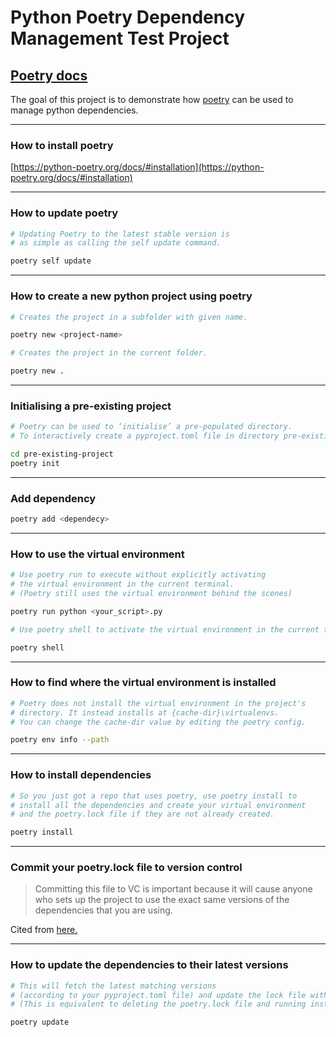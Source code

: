 # Python Poetry Dependency Management Test Project


## [Poetry docs](https://python-poetry.org/docs/basic-usage/)

The goal of this project is to demonstrate how [poetry](https://python-poetry.org) can be used to manage python dependencies.

---

### How to install poetry

[https://python-poetry.org/docs/#installation](https://python-poetry.org/docs/#installation)

---

### How to update poetry

```bash
# Updating Poetry to the latest stable version is 
# as simple as calling the self update command.

poetry self update
```

---

### How to create a new python project using poetry


```bash
# Creates the project in a subfolder with given name.

poetry new <project-name>
```

```bash
# Creates the project in the current folder.

poetry new .
```

---

### Initialising a pre-existing project

```bash
# Poetry can be used to ‘initialise’ a pre-populated directory. 
# To interactively create a pyproject.toml file in directory pre-existing-project

cd pre-existing-project
poetry init
```

---

### Add dependency

```bash
poetry add <dependecy>
```

---

### How to use the virtual environment

```bash
# Use poetry run to execute without explicitly activating 
# the virtual environment in the current terminal. 
# (Poetry still uses the virtual environment behind the scenes)

poetry run python <your_script>.py
```

```bash
# Use poetry shell to activate the virtual environment in the current terminal.

poetry shell
```

---

### How to find where the virtual environment is installed

```bash
# Poetry does not install the virtual environment in the project's 
# directory. It instead installs at {cache-dir}\virtualenvs. 
# You can change the cache-dir value by editing the poetry config.

poetry env info --path
```

---

### How to install dependencies

```bash
# So you just got a repo that uses poetry, use poetry install to 
# install all the dependencies and create your virtual environment 
# and the poetry.lock file if they are not already created.

poetry install
```

---

### Commit your poetry.lock file to version control

> Committing this file to VC is important because it will cause anyone who sets up the project to use the exact same versions of the dependencies that you are using. 

Cited from [here.](https://python-poetry.org/docs/basic-usage/#commit-your-poetrylock-file-to-version-control)

---

### How to update the dependencies to their latest versions

```bash
# This will fetch the latest matching versions 
# (according to your pyproject.toml file) and update the lock file with the new versions. 
# (This is equivalent to deleting the poetry.lock file and running install again.)

poetry update 
```